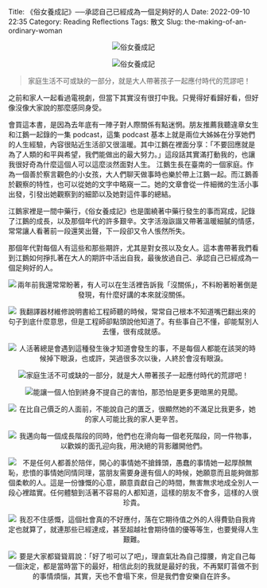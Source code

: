 Title: 《俗女養成記》──承認自己已經成為一個足夠好的人
Date: 2022-09-10 22:35
Category: Reading Reflections
Tags: 散文
Slug: the-making-of-an-ordinary-woman

<center>

![俗女養成記](/images/novel/The-Making-of-an-Ordinary-Woman/cover-ereader.JPG)

![俗女養成記](/images/novel/The-Making-of-an-Ordinary-Woman/cover.jpeg)

</center>

> 家庭生活不可或缺的一部分，就是大人帶著孩子一起應付時代的荒謬吧！

之前和家人一起看過電視劇，但當下其實沒有很打中我。只覺得好看歸好看，但好像沒像大家說的那麼感同身受。

會買這本書，是因為去年底有一陣子對人際關係有點迷惘。朋友推薦我聽違章女生和江鵝一起錄的一集 podcast，這集 podcast 基本上就是兩位大姊姊在分享她們的人生經驗，內容很貼近生活卻又很溫暖。其中江鵝在裡面分享：「不要回應就是為了人類的和平與希望，我們能做出的最大努力。」這段話其實滿打動我的，也讓我很好奇為什麼這個人可以這麼淡然面對人生。
江鵝生長在臺南的一個家庭。作為一個善於察言觀色的小女孩，大人們聊天做事時也樂於帶上江鵝一起。而江鵝善於觀察的特性，也可以從她的文字中略窺一二。她的文章會從一件細微的生活小事出發，引發出她觀察到的細節以及她對這件事的總結。

江鵝家裡是一間中藥行，《俗女養成記》也是圍繞著中藥行發生的事而寫成，記錄了江鵝的成長，以及那個年代的許多艱辛。文字活潑詼諧又帶著溫暖細膩的情感，常常讓人看著前一段還笑出聲，下一段卻又令人悵然所失。

那個年代對每個人有這些和那些期許，尤其是對女孩以及女人。這本書帶著我們看到江鵝如何掙扎著在大人的期許中活出自我，最後放過自己、承認自己已經成為一個足夠好的人。


<center>

![兩年前我還常常盼著，有人可以在生活裡告訴我「沒關係」，不料盼著盼著倒是發現，有什麼好講的本來就沒關係。](/images/novel/The-Making-of-an-Ordinary-Woman/excerpt_01.JPG)

![我翻譯器材維修說明書給工程師聽的時候，常常自己根本不知道嘴巴翻出來的句子到底什麼意思，但是工程師卻點頭說他知道了。有些事自己不懂，卻能幫別人去懂，很有成就感。](/images/novel/The-Making-of-an-Ordinary-Woman/excerpt_02.JPG)

![人活著總是會遇到這種發生後才知道會發生的事，不是每個人都能在該哭的時候掉下眼淚，也或許，哭過很多次以後，人終於會沒有眼淚。](/images/novel/The-Making-of-an-Ordinary-Woman/excerpt_03.JPG)

![家庭生活不可或缺的一部分，就是大人帶著孩子一起應付時代的荒謬吧！](/images/novel/The-Making-of-an-Ordinary-Woman/excerpt_04.JPG)

![能讓一個人怕到終身不提自己的害怕，那恐怕是更多更暗黑的見聞。](/images/novel/The-Making-of-an-Ordinary-Woman/excerpt_05.JPG)

![在比自己價乏的人面前，不能說自己的匱乏，很顯然她的不滿足比我更多，她的家人可能比我的家人更辛苦。](/images/novel/The-Making-of-an-Ordinary-Woman/excerpt_06.JPG)

![我邁向每一個成長階段的同時，他們也在滑向每一個老死階段，同一件物事，以歡娛的面孔迎向我，用決絕的背影離開他們。](/images/novel/The-Making-of-an-Ordinary-Woman/excerpt_07.JPG)

![不是任何人都善於陪伴，開心的事情她不搶鋒頭，愚蠢的事情她一起厚顏無恥，悲憤的事情她同情同理，當朋友需要身邊有個人的時候，她願意而且能夠做那個柔軟的人。這是一份慷慨的心意，願意貢獻自己的時間，無害無求地成全別人一段心裡踏實。任何體驗到活著不容易的人都知道，這樣的朋友不會多，這樣的人很珍貴。](/images/novel/The-Making-of-an-Ordinary-Woman/excerpt_08.JPG)

![我忍不住感慨，這個社會真的不好應付，落在它期待值之外的人得費勁自我肯定也就算了，就連那些已經達成，甚至超越社會期待值的優等等生，也要覺得人生艱難。](/images/novel/The-Making-of-an-Ordinary-Woman/excerpt_09.JPG)

![要是大家都聳聳肩說：「好了啦可以了吧」，理直氣壯為自己撐腰，肯定自己每一個決定，都是當時當下的最好，相信此刻的我就是最好的我，不再緊盯萻做不到的事情煩惱，其實，天也不會塌下來，但是我們會安樂自在許多。](/images/novel/The-Making-of-an-Ordinary-Woman/excerpt_10.JPG)

</center>